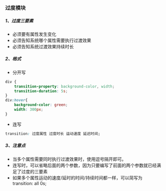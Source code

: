 ### 过度模块
    
##### 1、过度三要素

* 必须要有属性发生变化
* 必须告知系统哪个属性需要执行过渡效果
* 必须告知系统过渡效果持续时长

##### 2、格式

* 分开写

```css
div {
    transition-property: background-color, width;
    transition-duration: 5s;
}
div:hover{
    background-color: green;
    width: 300px;
}
```

* 连写

```css
transition: 过度属性 过度时长 运动速度 延迟时间;
```

##### 3、注意点

* 当多个属性需要同时执行过渡效果时，使用逗号隔开即可。
* 连写时，可以省略后面的两个参数，因为只要编写了前面的两个参数就已经满足了过度的三要素
* 如果多个属性运动的速度/延时的时间/持续时间都一样，可以简写为 transition: all 0s;

     


